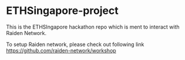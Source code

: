 # ETHSingapore-project

This is the ETHSIngapore hackathon repo which is ment to interact with Raiden Network.

To setup Raiden network, please check out following link https://github.com/raiden-network/workshop

